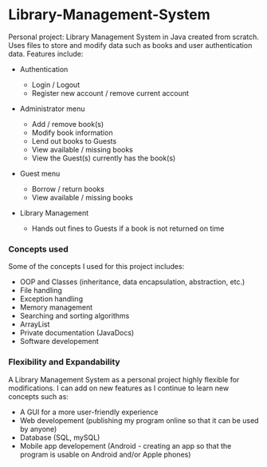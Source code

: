 # Library-Management-System

Personal project: Library Management System in Java created from scratch. Uses files to store and modify data such as books and user authentication data. Features include:
* Authentication
  * Login / Logout
  * Register new account / remove current account

* Administrator menu
  * Add / remove book(s)
  * Modify book information
  * Lend out books to Guests
  * View available / missing books
  * View the Guest(s) currently has the book(s)

* Guest menu
  * Borrow / return books
  * View available / missing books

* Library Management
  * Hands out fines to Guests if a book is not returned on time

### Concepts used
Some of the concepts I used for this project includes:
- OOP and Classes (inheritance, data encapsulation, abstraction, etc.)
- File handling
- Exception handling
- Memory management
- Searching and sorting algorithms
- ArrayList
- Private documentation (JavaDocs)
- Software developement

### Flexibility and Expandability
A Library Management System as a personal project highly flexible for modifications. I can add on new features as I continue to learn new concepts such as:
- A GUI for a more user-friendly experience
- Web developement (publishing my program online so that it can be used by anyone)
- Database (SQL, mySQL)
- Mobile app developement (Android - creating an app so that the program is usable on Android and/or Apple phones)

<!--
### Why a Library Management System as a personal project?
This is a project that I have been meaning to do for a while. Out of the thousands of personal projects that I could have done, I decided to do this project based on my high school teacher's recommendation. Some concepts that I have focused on for this project include:
- OOP and Classes (inheritance, data encapsulation, abstraction, etc.)
- File handling
- Exception handling
- Memory management
- Authentication system
- Searching and sorting algorithms
- ArrayList
- Private documentation (JavaDocs)
- Software developement-->

<!--This project is perfect for me since I am learning OOP and Data Structures in my spare time in addition to the course *ITI 1520 - Intro to Computing II/Intro à l'informatique II* in which I am enrolled.-->
